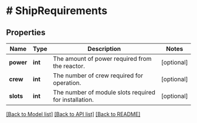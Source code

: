 # # ShipRequirements

## Properties

Name | Type | Description | Notes
------------ | ------------- | ------------- | -------------
**power** | **int** | The amount of power required from the reactor. | [optional]
**crew** | **int** | The number of crew required for operation. | [optional]
**slots** | **int** | The number of module slots required for installation. | [optional]

[[Back to Model list]](../../README.md#models) [[Back to API list]](../../README.md#endpoints) [[Back to README]](../../README.md)

